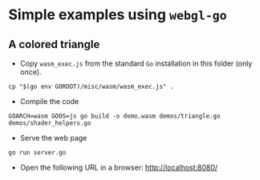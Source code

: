# Simple examples using `webgl-go`

## A colored triangle

- Copy `wasm_exec.js` from the standard `Go` installation in this folder (only once).

```
cp "$(go env GOROOT)/misc/wasm/wasm_exec.js" .
```

- Compile the code

```
GOARCH=wasm GOOS=js go build -o demo.wasm demos/triangle.go demos/shader_helpers.go
```

- Serve the web page

```
go run server.go
```

- Open the following URL in a browser: <http://localhost:8080/>
